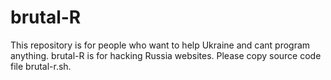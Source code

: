 # brutal-R
This repository is for people who want to
help Ukraine and cant program anything.
brutal-R is for hacking Russia websites.
Please copy source code file brutal-r.sh.



